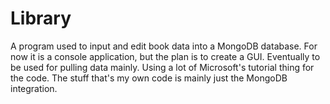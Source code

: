 # Library

A program used to input and edit book data into a MongoDB database. For now it is a console application, 
but the plan is to create a GUI. Eventually to be used for pulling data mainly. Using a lot of Microsoft's tutorial thing for the code. The stuff that's my own code is mainly just the MongoDB integration.
